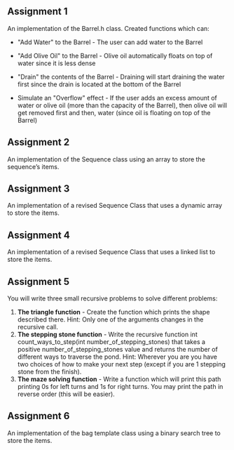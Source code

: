 ## Assignment 1 

An implementation of the Barrel.h class. Created functions which can:

* "Add Water" to the Barrel - The user can add water to the Barrel

* "Add Olive Oil" to the Barrel - Olive oil automatically floats on top of water since it is less dense

* "Drain" the contents of the Barrel - Draining will start draining the water first since the drain is located at the bottom of the Barrel

* Simulate an "Overflow" effect - If the user adds an excess amount of water or olive oil (more than the capacity of the Barrel), then olive oil will get removed first and then, water (since oil is floating on top of the Barrel)

## Assignment 2

An implementation of the Sequence class using an array to store the sequence’s items.

## Assignment 3

An implementation of a revised Sequence Class that uses a dynamic array to store the items.

## Assignment 4

An implementation of a revised Sequence Class that uses a linked list to store the items.

## Assignment 5

You will write three small recursive problems to solve different problems:
1. **The triangle function** - Create the function which prints the shape described there. Hint: Only one of the arguments changes in the recursive call.
2. **The stepping stone function** - Write the recursive function int count_ways_to_step(int number_of_stepping_stones) that takes a positive number_of_stepping_stones value and returns the number of different ways to traverse the pond. Hint: Wherever you are you have two choices of how to make your next step (except if you are 1 stepping stone from the finish).
3. **The maze solving function** - Write a function which will print this path printing 0s for left turns and 1s for right turns. You may print the path in reverse order (this will be easier).

## Assignment 6

An implementation of the bag template class using a binary search tree to store the items.
